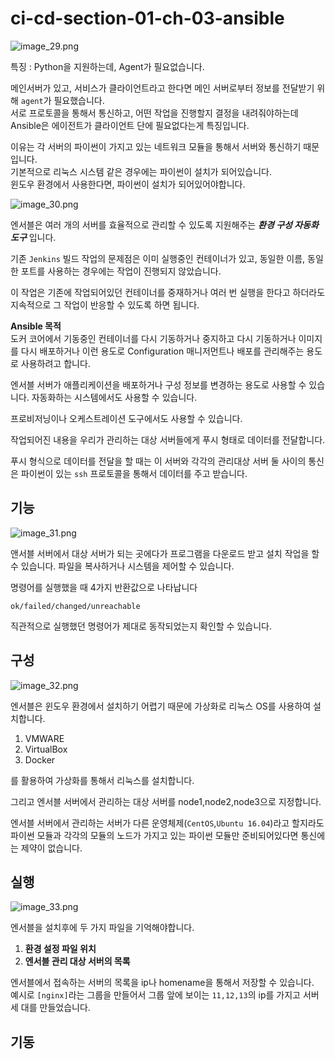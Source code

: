 # ci-cd-section-01-ch-03-ansible

![image_29.png](image_29.png)

특징
: Python을 지원하는데, Agent가 필요없습니다.

메인서버가 있고, 서비스가 클라이언트라고 한다면 메인 서버로부터 정보를 전달받기 위해 `agent`가 필요했습니다.  
서로 프로토콜을 통해서 통신하고, 어떤 작업을 진행할지 결정을 내려줘야하는데 Ansible은 에이전트가 클라이언트 단에 필요없다는게
특징입니다.

이유는 각 서버의 파이썬이 가지고 있는 네트워크 모듈을 통해서 서버와 통신하기 때문입니다.  
기본적으로 리눅스 시스템 같은 경우에는 파이썬이 설치가 되어있습니다.  
윈도우 환경에서 사용한다면, 파이썬이 설치가 되어있어야합니다.

![image_30.png](image_30.png)

엔서블은 여러 개의 서버를 효율적으로 관리할 수 있도록 지원해주는 **_환경 구성 자동화 도구_** 입니다.

기존 `Jenkins` 빌드 작업의 문제점은 이미 실행중인 컨테이너가 있고, 동일한 이름, 동일한 포트를 사용하는 경우에는
작업이 진행되지 않았습니다.

이 작업은 기존에 작업되어있던 컨테이너를 중재하거나 여러 번 실행을 한다고 하더라도 지속적으로 그 작업이 반응할 수 있도록 하면 됩니다.

**Ansible 목적**  
도커 코어에서 기동중인 컨테이너를 다시 기동하거나 중지하고 다시 기동하거나 이미지를 다시 배포하거나 이런 용도로 Configuration 매니저먼트나
배포를 관리해주는 용도로 사용하려고 합니다.

엔서블 서버가 애플리케이션을 배포하거나 구성 정보를 변경하는 용도로 사용할 수 있습니다.
자동화하는 시스템에서도 사용할 수 있습니다.

프로비저닝이나 오케스트레이션 도구에서도 사용할 수 있습니다.

작업되어진 내용을 우리가 관리하는 대상 서버들에게 푸시 형태로 데이터를 전달합니다.

푸시 형식으로 데이터를 전달을 할 때는 이 서버와 각각의 관리대상 서버 둘 사이의 통신은 파이썬이 있는 `ssh` 프로토콜을 통해서 데이터를 주고 받습니다.  

## 기능
![image_31.png](image_31.png)
  
앤서블 서버에서 대상 서버가 되는 곳에다가 프로그램을 다운로드 받고 설치 작업을 할 수 있습니다. 
파일을 복사하거나 시스템을 제어할 수 있습니다.  
  
명령어를 실행했을 때 
4가지 반환값으로 나타납니다  

`ok/failed/changed/unreachable`  
  
직관적으로 실행했던 명령어가 제대로 동작되었는지 확인할 수 있습니다.  
  
## 구성
![image_32.png](image_32.png)
  
엔서블은 윈도우 환경에서 설치하기 어렵기 때문에 가상화로 리눅스 OS를 사용하여 설치합니다.  

1. VMWARE
2. VirtualBox
3. Docker
  
를 활용하여 가상화를 통해서 리눅스를 설치합니다.  
  
그리고 엔서블 서버에서 관리하는 대상 서버를 node1,node2,node3으로 지정합니다.  
  
엔서블 서버에서 관리하는 서버가 다른 운영체제(`CentOS`,`Ubuntu 16.04`)라고 할지라도 
파이썬 모듈과 각각의 모듈의 노드가 가지고 있는 파이썬 모듈만 준비되어있다면 통신에는 제약이 없습니다.  
  
## 실행
![image_33.png](image_33.png)  
  
엔서블을 설치후에 두 가지 파일을 기억해야합니다.  

1. **환경 설정 파일 위치**
2. **엔서블 관리 대상 서버의 목록**
  
엔서블에서 접속하는 서버의 목록을 ip나 homename을 통해서 저장할 수 있습니다.  
예시로 `[nginx]`라는 그룹을 만들어서 그룹 앞에 보이는 `11,12,13`의 ip를 가지고 
서버 세 대를 만들었습니다.  
  
## 기동

